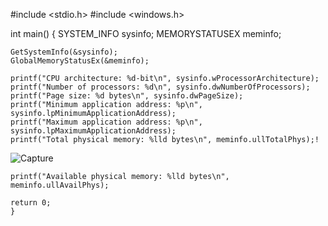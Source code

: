 #include <stdio.h>
#include <windows.h>

int main() {
    SYSTEM_INFO sysinfo;
    MEMORYSTATUSEX meminfo;

    GetSystemInfo(&sysinfo);
    GlobalMemoryStatusEx(&meminfo);

    printf("CPU architecture: %d-bit\n", sysinfo.wProcessorArchitecture);
    printf("Number of processors: %d\n", sysinfo.dwNumberOfProcessors);
    printf("Page size: %d bytes\n", sysinfo.dwPageSize);
    printf("Minimum application address: %p\n", sysinfo.lpMinimumApplicationAddress);
    printf("Maximum application address: %p\n", sysinfo.lpMaximumApplicationAddress);
    printf("Total physical memory: %lld bytes\n", meminfo.ullTotalPhys);!
![Capture](https://user-images.githubusercontent.com/124594384/218247324-fb5b0d4e-439b-489a-ad94-2cd657780062.PNG)

    printf("Available physical memory: %lld bytes\n", meminfo.ullAvailPhys);

    return 0;
    }
